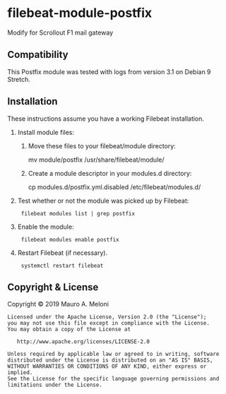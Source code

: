 filebeat-module-postfix
=======================

Modify for Scrollout F1 mail gateway

Compatibility
-------------

This Postfix module was tested with logs from version 3.1 on Debian 9 Stretch.


Installation
------------

These instructions assume you have a working Filebeat installation.

1. Install module files:

   1. Move these files to your filebeat/module directory:
   
        mv module/postfix /usr/share/filebeat/module/

   2. Create a module descriptor in your modules.d directory:
   
        cp modules.d/postfix.yml.disabled /etc/filebeat/modules.d/

2. Test whether or not the module was picked up by Filebeat:
 
        filebeat modules list | grep postfix
    
3. Enable the module:
 
        filebeat modules enable postfix
    
4. Restart Filebeat (if necessary).

        systemctl restart filebeat
 
 
Copyright & License
-------------------

Copyright © 2019 Mauro A. Meloni

```
Licensed under the Apache License, Version 2.0 (the "License");
you may not use this file except in compliance with the License.
You may obtain a copy of the License at

   http://www.apache.org/licenses/LICENSE-2.0

Unless required by applicable law or agreed to in writing, software
distributed under the License is distributed on an "AS IS" BASIS,
WITHOUT WARRANTIES OR CONDITIONS OF ANY KIND, either express or implied.
See the License for the specific language governing permissions and
limitations under the License.
```
